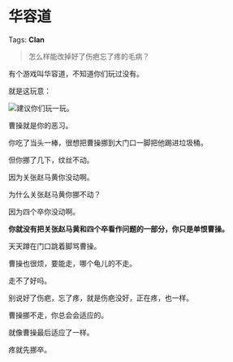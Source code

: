 # 华容道

Tags: **Clan**

> 怎么样能改掉好了伤疤忘了疼的毛病？



有个游戏叫华容道，不知道你们玩过没有。

就是这玩意：

![](https://picx.zhimg.com/50/v2-e0975b81c2f92f857664fc146cefe016_720w.jpg?source=1940ef5c)建议你们玩一玩。

曹操就是你的恶习。

你吃了当头一棒，很想把曹操挪到大门口一脚把他踢进垃圾桶。

但你挪了几下，纹丝不动。

因为关张赵马黄你没动啊。

为什么关张赵马黄你挪不动？

因为四个卒你没动啊。

**你就没有把关张赵马黄和四个卒看作问题的一部分，你只是单恨曹操。**

天天蹲在门口跳着脚骂曹操。

曹操也很烦，要能走，哪个龟儿的不走。

走不了好吗。

别说好了伤疤，忘了疼，就是伤疤没好，正在疼，也一样。

曹操挪不走，你总会会适应的。

就像曹操最后适应了一样。

  


疼就先挪卒。



